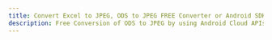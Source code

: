 ---title: Convert Excel to JPEG, ODS to JPEG FREE Converter or Android SDKdescription: Free Conversion of ODS to JPEG by using Android Cloud APIs & SDKs. Also Create, Edit & Render Microsoft Excel, CSV and SpreadsheetML worksheets or spreadsheet in the Cloud.---